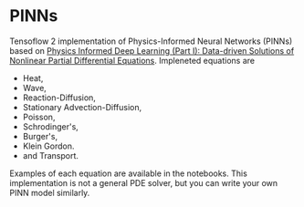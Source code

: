 # PINNs
Tensoflow 2 implementation of Physics-Informed Neural Networks (PINNs) based on [Physics Informed Deep Learning (Part I): Data-driven Solutions of  Nonlinear Partial Differential Equations](https://arxiv.org/pdf/1711.10561).
Impleneted equations are
- Heat,
- Wave,
- Reaction-Diffusion,
- Stationary Advection-Diffusion,
- Poisson,
- Schrodinger's,
- Burger's,
- Klein Gordon.
- and Transport.

Examples of each equation are available in the notebooks. This implementation is not a general PDE solver, but you can write your own PINN model similarly.

